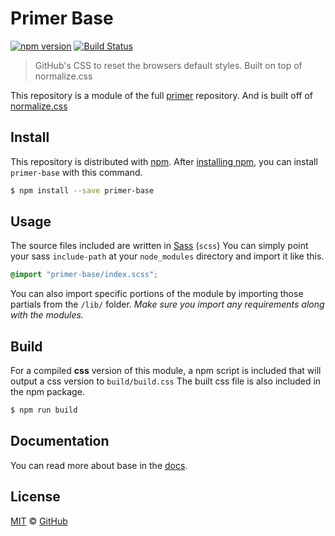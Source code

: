 # Primer Base

[![npm version](https://img.shields.io/npm/v/primer-base.svg)](https://www.npmjs.org/package/primer-base)
[![Build Status](https://travis-ci.org/primer/primer.svg?branch=master)](https://travis-ci.org/primer/primer)

> GitHub's CSS to reset the browsers default styles. Built on top of normalize.css

This repository is a module of the full [primer][primer] repository. And is built off of [normalize.css](https://github.com/necolas/normalize.css/)

## Install

This repository is distributed with [npm][npm]. After [installing npm][install-npm], you can install `primer-base` with this command.

```sh
$ npm install --save primer-base
```

## Usage

The source files included are written in [Sass][sass] (`scss`) You can simply point your sass `include-path` at your `node_modules` directory and import it like this.

```scss
@import "primer-base/index.scss";
```

You can also import specific portions of the module by importing those partials from the `/lib/` folder. _Make sure you import any requirements along with the modules._

## Build

For a compiled **css** version of this module, a npm script is included that will output a css version to `build/build.css` The built css file is also included in the npm package.

```sh
$ npm run build
```

## Documentation

You can read more about base in the [docs][docs].

## License

[MIT](./LICENSE) &copy; [GitHub](https://github.com/)

[primer]: https://github.com/primer/primer
[docs]: http://primer.github.io/
[npm]: https://www.npmjs.com/
[install-npm]: https://docs.npmjs.com/getting-started/installing-node
[sass]: http://sass-lang.com/
